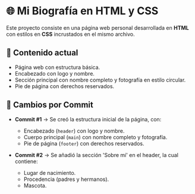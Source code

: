 # 🌐 Mi Biografía en HTML y CSS

Este proyecto consiste en una página web personal desarrollada en **HTML** con estilos en **CSS** incrustados en el mismo archivo.

## 📂 Contenido actual

- Página web con estructura básica.  
- Encabezado con logo y nombre.  
- Sección principal con nombre completo y fotografía en estilo circular.  
- Pie de página con derechos reservados.  

## 📝 Cambios por Commit

- **Commit #1** → Se creó la estructura inicial de la página, con:
  - Encabezado (`header`) con logo y nombre.
  - Cuerpo principal (`main`) con nombre completo y fotografía.
  - Pie de página (`footer`) con derechos reservados.

- **Commit #2** → Se añadió la sección 'Sobre mí' en el header, la cual contiene:
  - Lugar de nacimiento.
  - Procedencia (padres y hermanos).
  - Mascota.